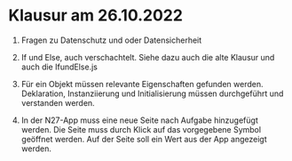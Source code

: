 # Klausur am 26.10.2022

1. Fragen zu Datenschutz und oder Datensicherheit 

2. If und Else, auch verschachtelt. Siehe dazu auch die alte Klausur und auch die IfundElse.js 

3. Für ein Objekt müssen relevante Eigenschaften gefunden werden. Deklaration, Instanziierung und Initialisierung müssen durchgeführt und verstanden werden. 

4. In der N27-App muss eine neue Seite nach Aufgabe hinzugefügt werden. Die Seite muss durch Klick auf das vorgegebene Symbol geöffnet werden. Auf der Seite soll ein Wert aus der App angezeigt werden.